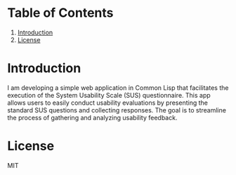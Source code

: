 
# Table of Contents

1.  [Introduction](#org7039b6d)
2.  [License](#org1b9cfed)



<a id="org7039b6d"></a>

# Introduction

I am developing a simple web application in Common Lisp that facilitates the
execution of the System Usability Scale (SUS) questionnaire. This app allows
users to easily conduct usability evaluations by presenting the standard SUS
questions and collecting responses. The goal is to streamline the process of
gathering and analyzing usability feedback.


<a id="org1b9cfed"></a>

# License

MIT

